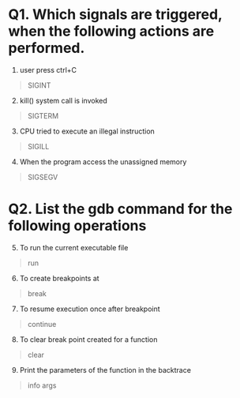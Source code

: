 # Q1. Which signals are triggered, when the following actions are performed. 
1) user press ctrl+C
  > SIGINT
2) kill() system call is invoked
  > SIGTERM
3) CPU tried to execute an illegal instruction
  > SIGILL
4) When the program access the unassigned memory
  > SIGSEGV

# Q2. List the gdb command for the following operations  
5) To run the current executable file
  > run
6) To create breakpoints at
  > break
7) To resume execution once after breakpoint
  > continue
8) To clear break point created for a function
  > clear
9) Print the parameters of the function in the backtrace
  > info args
